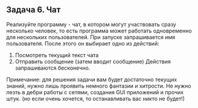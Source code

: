 ## Задача 6. Чат
Реализуйте программу - чат, в котором могут участвовать сразу несколько человек, то есть программа может работать одновременно для нескольких пользователей. При запуске запрашивается имя пользователя. После этого он выбирает одно из действий:
1. Посмотреть текущий текст чата
2. Отправить сообщение  (затем вводит сообщение)
Действия запрашиваются бесконечно. 

Примечание: для решения задачи вам будет достаточно текущих знаний, нужно лишь проявить немного фантазии и хитрости. Не нужно лезть в дебри работы с сетями, создания GUI приложений и прочих штук. (но если очень хочется, то останавливать вас никто не будет!)


